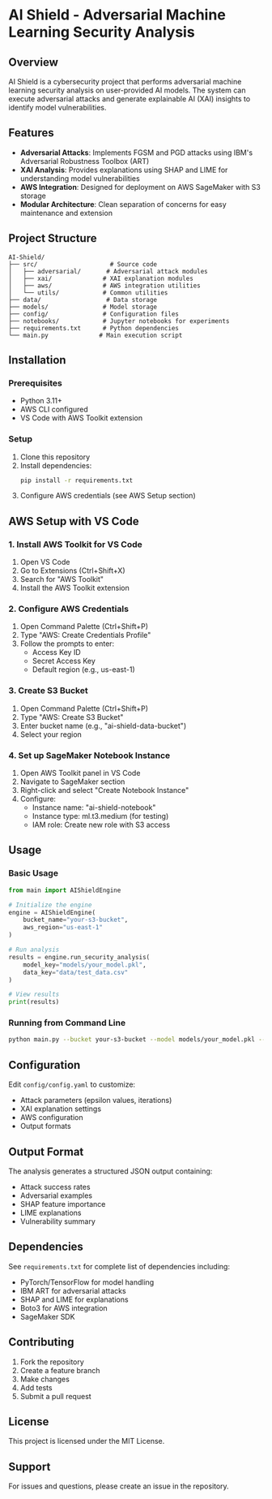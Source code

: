 # AI Shield - Adversarial Machine Learning Security Analysis

## Overview
AI Shield is a cybersecurity project that performs adversarial machine learning security analysis on user-provided AI models. The system can execute adversarial attacks and generate explainable AI (XAI) insights to identify model vulnerabilities.

## Features
- **Adversarial Attacks**: Implements FGSM and PGD attacks using IBM's Adversarial Robustness Toolbox (ART)
- **XAI Analysis**: Provides explanations using SHAP and LIME for understanding model vulnerabilities
- **AWS Integration**: Designed for deployment on AWS SageMaker with S3 storage
- **Modular Architecture**: Clean separation of concerns for easy maintenance and extension

## Project Structure
```
AI-Shield/
├── src/                    # Source code
│   ├── adversarial/       # Adversarial attack modules
│   ├── xai/              # XAI explanation modules
│   ├── aws/              # AWS integration utilities
│   └── utils/            # Common utilities
├── data/                  # Data storage
├── models/               # Model storage
├── config/               # Configuration files
├── notebooks/            # Jupyter notebooks for experiments
├── requirements.txt      # Python dependencies
└── main.py              # Main execution script
```

## Installation

### Prerequisites
- Python 3.11+
- AWS CLI configured
- VS Code with AWS Toolkit extension

### Setup
1. Clone this repository
2. Install dependencies:
   ```bash
   pip install -r requirements.txt
   ```
3. Configure AWS credentials (see AWS Setup section)

## AWS Setup with VS Code

### 1. Install AWS Toolkit for VS Code
1. Open VS Code
2. Go to Extensions (Ctrl+Shift+X)
3. Search for "AWS Toolkit"
4. Install the AWS Toolkit extension

### 2. Configure AWS Credentials
1. Open Command Palette (Ctrl+Shift+P)
2. Type "AWS: Create Credentials Profile"
3. Follow the prompts to enter:
   - Access Key ID
   - Secret Access Key
   - Default region (e.g., us-east-1)

### 3. Create S3 Bucket
1. Open Command Palette (Ctrl+Shift+P)
2. Type "AWS: Create S3 Bucket"
3. Enter bucket name (e.g., "ai-shield-data-bucket")
4. Select your region

### 4. Set up SageMaker Notebook Instance
1. Open AWS Toolkit panel in VS Code
2. Navigate to SageMaker section
3. Right-click and select "Create Notebook Instance"
4. Configure:
   - Instance name: "ai-shield-notebook"
   - Instance type: ml.t3.medium (for testing)
   - IAM role: Create new role with S3 access

## Usage

### Basic Usage
```python
from main import AIShieldEngine

# Initialize the engine
engine = AIShieldEngine(
    bucket_name="your-s3-bucket",
    aws_region="us-east-1"
)

# Run analysis
results = engine.run_security_analysis(
    model_key="models/your_model.pkl",
    data_key="data/test_data.csv"
)

# View results
print(results)
```

### Running from Command Line
```bash
python main.py --bucket your-s3-bucket --model models/your_model.pkl --data data/test_data.csv
```

## Configuration
Edit `config/config.yaml` to customize:
- Attack parameters (epsilon values, iterations)
- XAI explanation settings
- AWS configuration
- Output formats

## Output Format
The analysis generates a structured JSON output containing:
- Attack success rates
- Adversarial examples
- SHAP feature importance
- LIME explanations
- Vulnerability summary

## Dependencies
See `requirements.txt` for complete list of dependencies including:
- PyTorch/TensorFlow for model handling
- IBM ART for adversarial attacks
- SHAP and LIME for explanations
- Boto3 for AWS integration
- SageMaker SDK

## Contributing
1. Fork the repository
2. Create a feature branch
3. Make changes
4. Add tests
5. Submit a pull request

## License
This project is licensed under the MIT License.

## Support
For issues and questions, please create an issue in the repository.